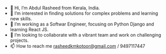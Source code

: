 - 👋 Hi, I’m Abdul Rasheed from Kerala, India.
- 👀 I’m interested in finding solutions for complex problems and learning new skills.
- 🌱 I’m working as a Softwar Engineer, focusing on Python Django and learning React JS.
- 💞️ I’m looking to collaborate with a vibrant team and work on challenging projects.
- 📫 How to reach me rasheedkmkotoor@gmail.com / 9497117447

<!---
rasheedkotoor/rasheedkotoor is a ✨ special ✨ repository because its `README.md` (this file) appears on your GitHub profile.
You can click the Preview link to take a look at your changes.
--->
